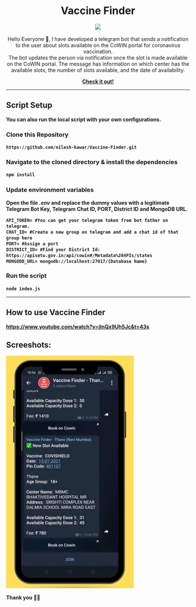 <h1 align="center"> Vaccine Finder <br>
</h1>
<p align="center">
 <img src="https://camo.githubusercontent.com/a3ddc56e11d8ceead4484434d8d24835f9de610c940f6886338f5df93631285b/68747470733a2f2f76697369746f722d62616467652e6c616f62692e6963752f62616467653f706167655f69643d76616363696e652d617661696c6162696c6974792d74656c656772616d2d6e6f746966696572" /> </p>

<p align="center"> 
Hello Everyone 👋,
I have developed a telegram bot that sends a notification to the user about slots available on the CoWIN portal for coronavirus vaccination. <br> The bot updates the person via notification once the slot is made available on the CoWIN portal. The message has information on which center has the available slots, the number of slots available, and the date of availability.
</p>
 
 <p align="center"><b><a target="_blank" href="https://t.me/vf_thane">Check it out!</a><b></p>
 
<hr>
 
 ## Script Setup
 You can also run the local script with your own configurations.
 
 ### Clone this Repository
 ```
 https://github.com/nilesh-kawar/Vaccine-Finder.git
 ```
 
 ### Navigate to the cloned directory & install the dependencies
 ```bash
 npm install
 ```
 
 ### Update environment variables
 Open the file <i>.env</i> and replace the dummy values with a legitimate Telegram Bot Key, Telegram Chat ID, PORT, District ID and MongoDB URL.
 ```
 API_TOKEN= #You can get your telegram token from bot father on telegram.
 CHAT_ID= #Create a new group on telegram and add a chat id of that group here
 PORT= #Assign a port 
 DISTRICT_ID= #Find your District Id: https://apisetu.gov.in/api/cowin#/Metadata%20APIs/states
 MONGODB_URL= mongodb://localhost:27017/{Database Name}
 ```
 
 ### Run the script
 ```bash
 node index.js
 ```
 
 <hr>
 
 ## How to use Vaccine Finder
 https://www.youtube.com/watch?v=jInQx9Uh5Jc&t=43s
 
 
 ## Screeshots:
 
 <img src="https://github.com/nilesh-kawar/Vaccine-Finder/blob/main/screenshot.png"/>
 
 Thank you 🙏🏻
 

